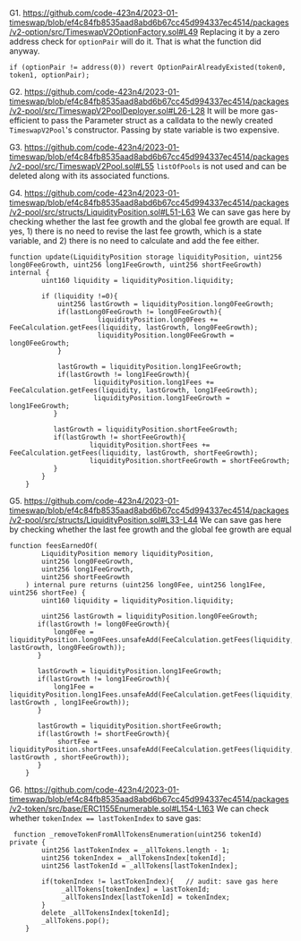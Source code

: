 G1. https://github.com/code-423n4/2023-01-timeswap/blob/ef4c84fb8535aad8abd6b67cc45d994337ec4514/packages/v2-option/src/TimeswapV2OptionFactory.sol#L49
Replacing it by a zero address check for ``optionPair`` will do it. That is what the function did anyway.
```
if (optionPair != address(0)) revert OptionPairAlreadyExisted(token0, token1, optionPair);
```

G2. https://github.com/code-423n4/2023-01-timeswap/blob/ef4c84fb8535aad8abd6b67cc45d994337ec4514/packages/v2-pool/src/TimeswapV2PoolDeployer.sol#L26-L28
It will be more gas-efficient to pass the Parameter struct as a calldata to the newly created ``TimeswapV2Pool``'s constructor. Passing by state variable is two expensive. 

G3. https://github.com/code-423n4/2023-01-timeswap/blob/ef4c84fb8535aad8abd6b67cc45d994337ec4514/packages/v2-pool/src/TimeswapV2Pool.sol#L55
``listOfPools`` is not used and can be deleted along with its associated functions. 

G4. https://github.com/code-423n4/2023-01-timeswap/blob/ef4c84fb8535aad8abd6b67cc45d994337ec4514/packages/v2-pool/src/structs/LiquidityPosition.sol#L51-L63
We can save gas here by checking whether the last fee growth and the global fee growth are equal. If yes, 1) there is no need to revise the last fee growth, which is a state variable, and 2) there is no need to calculate and add the fee either.  

```
function update(LiquidityPosition storage liquidityPosition, uint256 long0FeeGrowth, uint256 long1FeeGrowth, uint256 shortFeeGrowth) internal {
        uint160 liquidity = liquidityPosition.liquidity;

        if (liquidity !=0){
            uint256 lastGrowth = liquidityPosition.long0FeeGrowth;
            if(lastLong0FeeGrowth != long0FeeGrowth){ 
                      liquidityPosition.long0Fees += FeeCalculation.getFees(liquidity, lastGrowth, long0FeeGrowth);
                      liquidityPosition.long0FeeGrowth = long0FeeGrowth;
            }

            lastGrowth = liquidityPosition.long1FeeGrowth;
            if(lastGrowth != long1FeeGrowth){ 
                     liquidityPosition.long1Fees += FeeCalculation.getFees(liquidity, lastGrowth, long1FeeGrowth);
                     liquidityPosition.long1FeeGrowth = long1FeeGrowth;
           }
  
           lastGrowth = liquidityPosition.shortFeeGrowth;
           if(lastGrowth != shortFeeGrowth){
                    liquidityPosition.shortFees += FeeCalculation.getFees(liquidity, lastGrowth, shortFeeGrowth);
                    liquidityPosition.shortFeeGrowth = shortFeeGrowth;
           }
        }
    }
```

G5. https://github.com/code-423n4/2023-01-timeswap/blob/ef4c84fb8535aad8abd6b67cc45d994337ec4514/packages/v2-pool/src/structs/LiquidityPosition.sol#L33-L44
We can save gas here by checking whether the last fee growth and the global fee growth are equal
```
function feesEarnedOf(
        LiquidityPosition memory liquidityPosition,
        uint256 long0FeeGrowth,
        uint256 long1FeeGrowth,
        uint256 shortFeeGrowth
    ) internal pure returns (uint256 long0Fee, uint256 long1Fee, uint256 shortFee) {
        uint160 liquidity = liquidityPosition.liquidity;

        uint256 lastGrowth = liquidityPosition.long0FeeGrowth;
       if(lastGrowth != long0FeeGrowth){
           long0Fee = liquidityPosition.long0Fees.unsafeAdd(FeeCalculation.getFees(liquidity, lastGrowth, long0FeeGrowth));
       }

       lastGrowth = liquidityPosition.long1FeeGrowth;
       if(lastGrowth != long1FeeGrowth){ 
           long1Fee = liquidityPosition.long1Fees.unsafeAdd(FeeCalculation.getFees(liquidity, lastGrowth , long1FeeGrowth));
       }

       lastGrowth = liquidityPosition.shortFeeGrowth;
       if(lastGrowth != shortFeeGrowth){
            shortFee = liquidityPosition.shortFees.unsafeAdd(FeeCalculation.getFees(liquidity, lastGrowth , shortFeeGrowth));
       }
    }
```

G6. https://github.com/code-423n4/2023-01-timeswap/blob/ef4c84fb8535aad8abd6b67cc45d994337ec4514/packages/v2-token/src/base/ERC1155Enumerable.sol#L154-L163
We can check whether ``tokenIndex == lastTokenIndex`` to save gas:
```
 function _removeTokenFromAllTokensEnumeration(uint256 tokenId) private {
        uint256 lastTokenIndex = _allTokens.length - 1;
        uint256 tokenIndex = _allTokensIndex[tokenId];
        uint256 lastTokenId = _allTokens[lastTokenIndex];
  
        if(tokenIndex != lastTokenIndex){   // audit: save gas here
             _allTokens[tokenIndex] = lastTokenId;
             _allTokensIndex[lastTokenId] = tokenIndex;
        }
        delete _allTokensIndex[tokenId];
        _allTokens.pop();
    }
```